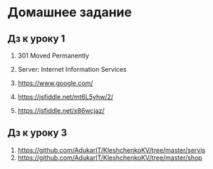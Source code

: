 # Домашнее задание
## Дз к уроку 1

1. 301 Moved Permanently
2. Server: Internet Information Services
3. https://www.google.com/

1. https://jsfiddle.net/mt6L5yhw/2/
2. https://jsfiddle.net/x86wcjaz/

## Дз к уроку 3

1. https://github.com/AdukarIT/KleshchenkoKV/tree/master/servis
2. https://github.com/AdukarIT/KleshchenkoKV/tree/master/shop
